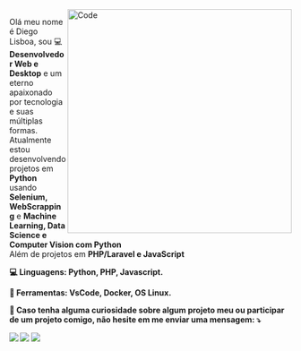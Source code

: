 <!--<img src="https://raw.githubusercontent.com/MicaelliMedeiros/micaellimedeiros/master/image/computer-illustration.png" min-width="400px" max-width="400px" width="400px" align="right" alt="Computador diegolisboadev">-->
<!--<img src="https://devicon.dev/devicon.git/icons/python/python-original.svg" min-width="200px" max-width="200px" width="200px" align="right" alt="Python">
<img src="https://devicon.dev/devicon.git/icons/php/php-original.svg" min-width="200px" max-width="200px" width="200px" align="right" alt="PHP">
<img src="https://devicon.dev/devicon.git/icons/nodejs/nodejs-original.svg" min-width="200px" max-width="200px" width="200px" align="right" alt="JS">-->

<img src="https://findicons.com/files/icons/2338/reflection/128/format_code.png" min-width="400px" max-width="400px" width="400px" align="right" alt="Code">

<p align="left">
  Olá meu nome é Diego Lisboa, sou 💻 <strong>Desenvolvedor Web e Desktop</strong> 
  e um eterno apaixonado por tecnologia e suas múltiplas formas.<br>
  Atualmente estou desenvolvendo projetos em <strong>Python</strong>
  usando <strong>Selenium, WebScrapping</strong>
  e <strong>Machine Learning, Data Science e Computer Vision com Python</strong><br>
  Além de projetos em <strong>PHP/Laravel e JavaScript<strong><br>
</p>

<p align="left">
  💻 Linguagens: <strong>Python, PHP, Javascript.</strong>
</p>

<p align="left">
  💼 Ferramentas: <strong>VsCode, Docker, OS Linux.</strong>
</p>

<p align="left">
  💌 Caso tenha alguma curiosidade sobre algum projeto meu ou participar de um projeto comigo,
  não hesite em me enviar uma mensagem: ⤵️
</p>

<p align="left">
  <a href="diego.lisboa.pires@hotmail.com" alt="Hotmail">
  <img src="https://img.shields.io/badge/-Hotmail-0067B8?style=flat-square&labelColor=0067B8&logo=Minutemailer&logoColor=white&link=diego.lisboa.pires@hotmail.com" /></a>

  <a href="https://www.linkedin.com/in/diego-lisboa-pires/" alt="Linkedin">
  <img src="https://img.shields.io/badge/-Linkedin-0e76a8?style=flat-square&logo=Linkedin&logoColor=white&link=https://www.linkedin.com/in/diego-lisboa-pires/" /></a>

  <a href="https://www.instagram.com/diego.pirez_/" alt="Instagram">
  <img src="https://img.shields.io/badge/-Instagram-DF0174?style=flat-square&labelColor=DF0174&logo=instagram&logoColor=white&link=https://www.instagram.com/diego.pirez_/"/></a>
</p>  
